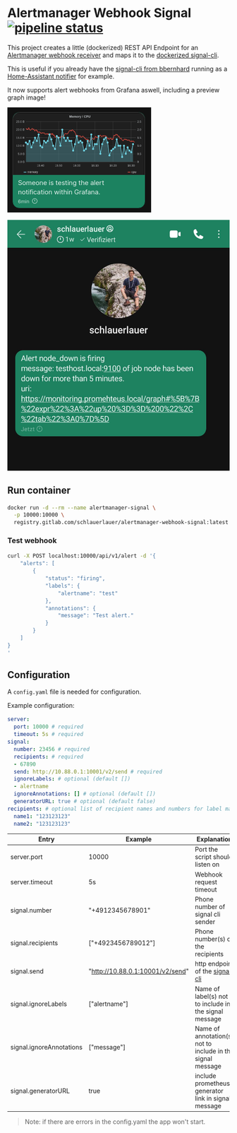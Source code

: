 # Alertmanager Webhook Signal [![pipeline status](https://gitlab.com/schlauerlauer/alertmanager-webhook-signal/badges/main/pipeline.svg)](https://gitlab.com/schlauerlauer/alertmanager-webhook-signal/-/commits/main)

This project creates a little (dockerized) REST API Endpoint for an [Alertmanager webhook receiver](https://prometheus.io/docs/alerting/latest/configuration/#webhook_config)
and maps it to the [dockerized signal-cli](https://github.com/bbernhard/signal-cli-rest-api).

This is useful if you already have the [signal-cli from bbernhard](https://github.com/bbernhard/signal-cli-rest-api) running as a [Home-Assistant notifier](https://www.home-assistant.io/integrations/signal_messenger/) for example.

It now supports alert webhooks from Grafana aswell, including a preview graph image!

![grafana](media/grafana.png)

![alertmanager](media/alertmanager.jpg)

## Run container

```bash
docker run -d --rm --name alertmanager-signal \
  -p 10000:10000 \
  registry.gitlab.com/schlauerlauer/alertmanager-webhook-signal:latest
```

### Test webhook

```bash
curl -X POST localhost:10000/api/v1/alert -d '{
    "alerts": [
        {
            "status": "firing",
            "labels": {
                "alertname": "test"
            },
            "annotations": {
                "message": "Test alert."
            }
        }
    ]
}
'
```

## Configuration

A `config.yaml` file is needed for configuration.

Example configuration:

```yaml
server:
  port: 10000 # required
  timeout: 5s # required
signal:
  number: 23456 # required
  recipients: # required
  - 67890
  send: http://10.88.0.1:10001/v2/send # required
  ignoreLabels: # optional (default [])
  - alertname
  ignoreAnnotations: [] # optional (default [])
  generatorURL: true # optional (default false)
recipients: # optional list of recipient names and numbers for label matching
  name1: "123123123"
  name2: "123123123"
```

Entry | Example | Explanation | Required
-|-|-|-
server.port | 10000 | Port the script should listen on | yes
server.timeout | 5s | Webhook request timeout | yes
signal.number | "+4912345678901" | Phone number of signal cli sender | yes
signal.recipients | ["+4923456789012"] | Phone number(s) of the recipients | yes
signal.send | "http://10.88.0.1:10001/v2/send" | http endpoint of the [signal cli](https://github.com/bbernhard/signal-cli-rest-api) | yes
signal.ignoreLabels | ["alertname"] | Name of label(s) not to include in the signal message | no
signal.ignoreAnnotations | ["message"] | Name of annotation(s) not to include in the signal message | no
signal.generatorURL | true | include prometheus generator link in signal message | no

> Note: if there are errors in the config.yaml the app won't start.

